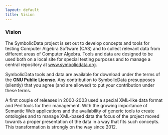 ```yaml
---
layout: default
title: Vision
---
```


### Vision

The SymbolicData project is set out to develop concepts and tools for testing Computer Algebra Software (CAS) and to collect relevant data from different areas of Computer Algebra. Tools and data are designed to be used both on a local site for special testing purposes and to manage a central repository at www.symbolicdata.org.

SymbolicData tools and data are available for download under the terms of the **GNU Public License**. Any contribution to SymbolicData presupposes (silently) that you agree (and are allowed) to put your contribution under these terms.

A first couple of releases in 2000-2003 used a special XML-like data format and Perl tools for their management. With the growing importance of Semantic Web applications and the availability of generic tools to create ontologies and to manage XML-based data the focus of the project moved towards a proper presentation of the data in a way that fits such concepts. This transformation is strongly on the way since 2012.
